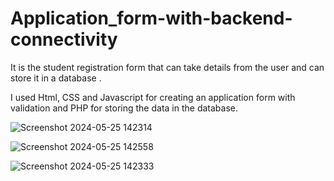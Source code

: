 # Application_form-with-backend-connectivity
It is the student registration form that can take details from the user and can store it in a database .

I used Html, CSS and Javascript for creating an application form with validation and PHP for storing the data in the database.

![Screenshot 2024-05-25 142314](https://github.com/KattaSrija/Application_form-with-backend-connectivity/assets/161741828/1ec46735-aa9a-49a7-b935-2f6a63bb6e16)


![Screenshot 2024-05-25 142558](https://github.com/KattaSrija/Application_form-with-backend-connectivity/assets/161741828/c0a2b80c-9d93-4188-9657-643e33109764)


![Screenshot 2024-05-25 142333](https://github.com/KattaSrija/Application_form-with-backend-connectivity/assets/161741828/3d056cc7-1793-4fe2-b836-842a1970564f)
